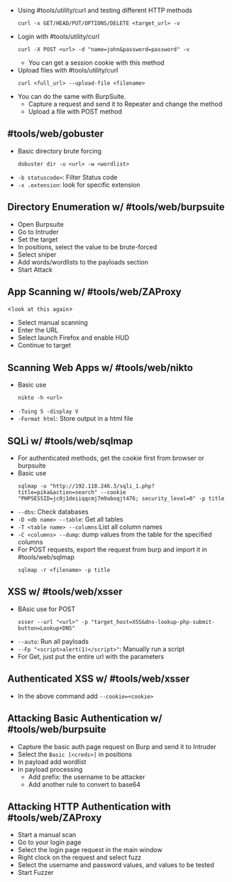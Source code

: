 - Using #tools/utility/curl and testing different HTTP methods
	```
	curl -x GET/HEAD/PUT/OPTIONS/DELETE <target_url> -v
	```
- Login with #tools/utility/curl 
	```
	curl -X POST <url> -d "name=john&password=password" -v
	```
	- You can get a session cookie with this method
- Upload files with #tools/utility/curl 
	```
	curl <full_url> --upload-file <filename>
	```
- You can do the same with BurpSuite. 
	- Capture a request and send it to Repeater and change the method 
	- Upload a file with POST method

## #tools/web/gobuster
- Basic directory brute forcing
	```
	dobuster dir -u <url> -w <wordlist>
	```
- `-b statuscode>`: Filter Status code
- `-x .extension`: look for specific extension

## Directory Enumeration w/ #tools/web/burpsuite
- Open Burpsuite
- Go to Intruder
- Set the target
- In positions, select the value to be brute-forced
- Select sniper
- Add words/wordlists to the payloads section
- Start Attack

## App Scanning w/ #tools/web/ZAProxy 
<`look at this again`>
- Select manual scanning
- Enter the URL
- Select launch Firefox and enable HUD
- Continue to target
 
## Scanning Web Apps w/ #tools/web/nikto
- Basic use
	```
	nikto -h <url>
	```
- `-Tuing 5 -display V`
- `-Format html`: Store output in a html file

## SQLi w/ #tools/web/sqlmap 
- For authenticated methods, get the cookie first from browser or burpsuite
- Basic use
	```
	sqlmap -u "http://192.118.246.3/sqli_1.php?title=pika&action=search" --cookie "PHPSESSID=jc0j1deiiqqcmj7m9aboqjt476; security_level=0" -p title
	```
- `--dbs`: Check databases
- `-D <db name> --table`: Get all tables
- `-T <table name> --columns`:List all column names
- `-C <columns> --dump`: dump values from the table for the specified columns
- For POST requests, export the request from burp and import it in #tools/web/sqlmap 
	```
	sqlmap -r <filename> -p title
	```

## XSS w/ #tools/web/xsser 
- BAsic use for POST
	```
	xsser --url "<url>" -p "target_host=XSS&dns-lookup-php-submit-button=Lookup+DNS" 
	```
- `--auto`: Run all payloads
- `--Fp "<script>alert(1)</script>"`: Manually run a script
- For Get, just put the entire url with the parameters

## Authenticated XSS w/ #tools/web/xsser 
- In the above command add `--cookie=<cookie>`

## Attacking Basic Authentication w/ #tools/web/burpsuite 
- Capture the basic auth page request on Burp and send it to Intruder
- Select the `Basic [<creds>]` in positions
- In payload add wordlist
- in payload processing 
	- Add prefix: the username to be attacker
	- Add another rule to convert to base64

## Attacking HTTP Authentication with #tools/web/ZAProxy 
- Start a manual scan
- Go to your login page
- Select the login page request in the main window
- Right clock on the request and select fuzz
- Select the username and password values, and values to be tested
- Start Fuzzer